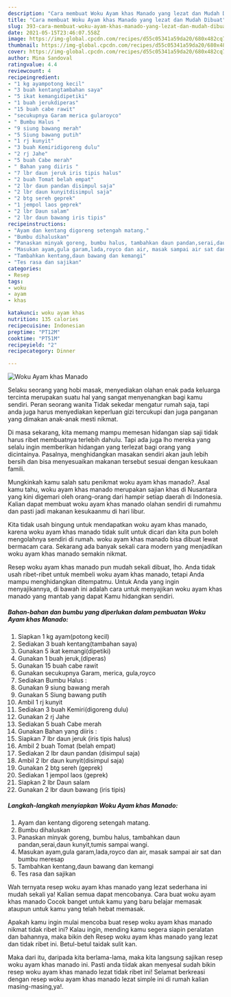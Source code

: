 ```yaml
---
description: "Cara membuat Woku Ayam khas Manado yang lezat dan Mudah Dibuat"
title: "Cara membuat Woku Ayam khas Manado yang lezat dan Mudah Dibuat"
slug: 393-cara-membuat-woku-ayam-khas-manado-yang-lezat-dan-mudah-dibuat
date: 2021-05-15T23:46:07.558Z
image: https://img-global.cpcdn.com/recipes/d55c05341a59da20/680x482cq70/woku-ayam-khas-manado-foto-resep-utama.jpg
thumbnail: https://img-global.cpcdn.com/recipes/d55c05341a59da20/680x482cq70/woku-ayam-khas-manado-foto-resep-utama.jpg
cover: https://img-global.cpcdn.com/recipes/d55c05341a59da20/680x482cq70/woku-ayam-khas-manado-foto-resep-utama.jpg
author: Mina Sandoval
ratingvalue: 4.4
reviewcount: 4
recipeingredient:
- "1 kg ayampotong kecil"
- "3 buah kentangtambahan saya"
- "5 ikat kemangidipetiki"
- "1 buah jerukdiperas"
- "15 buah cabe rawit"
- "secukupnya Garam merica gularoyco"
- " Bumbu Halus "
- "9 siung bawang merah"
- "5 Siung bawang putih"
- "1 rj kunyit"
- "3 buah Kemiridigoreng dulu"
- "2 rj Jahe"
- "5 buah Cabe merah"
- " Bahan yang diiris "
- "7 lbr daun jeruk iris tipis halus"
- "2 buah Tomat belah empat"
- "2 lbr daun pandan disimpul saja"
- "2 lbr daun kunyitdisimpul saja"
- "2 btg sereh geprek"
- "1 jempol laos geprek"
- "2 lbr Daun salam"
- "2 lbr daun bawang iris tipis"
recipeinstructions:
- "Ayam dan kentang digoreng setengah matang."
- "Bumbu dihaluskan"
- "Panaskan minyak goreng, bumbu halus, tambahkan daun pandan,serai,daun kunyit,tumis sampai wangi."
- "Masukan ayam,gula garam,lada,royco dan air, masak sampai air sat dan bumbu meresap"
- "Tambahkan kentang,daun bawang dan kemangi"
- "Tes rasa dan sajikan"
categories:
- Resep
tags:
- woku
- ayam
- khas

katakunci: woku ayam khas 
nutrition: 135 calories
recipecuisine: Indonesian
preptime: "PT12M"
cooktime: "PT51M"
recipeyield: "2"
recipecategory: Dinner

---
```



![Woku Ayam khas Manado](https://img-global.cpcdn.com/recipes/d55c05341a59da20/680x482cq70/woku-ayam-khas-manado-foto-resep-utama.jpg)

Selaku seorang yang hobi masak, menyediakan olahan enak pada keluarga tercinta merupakan suatu hal yang sangat menyenangkan bagi kamu sendiri. Peran seorang  wanita Tidak sekedar mengatur rumah saja, tapi anda juga harus menyediakan keperluan gizi tercukupi dan juga panganan yang dimakan anak-anak mesti nikmat.

Di masa  sekarang, kita memang mampu memesan hidangan siap saji tidak harus ribet membuatnya terlebih dahulu. Tapi ada juga lho mereka yang selalu ingin memberikan hidangan yang terlezat bagi orang yang dicintainya. Pasalnya, menghidangkan masakan sendiri akan jauh lebih bersih dan bisa menyesuaikan makanan tersebut sesuai dengan kesukaan famili. 



Mungkinkah kamu salah satu penikmat woku ayam khas manado?. Asal kamu tahu, woku ayam khas manado merupakan sajian khas di Nusantara yang kini digemari oleh orang-orang dari hampir setiap daerah di Indonesia. Kalian dapat membuat woku ayam khas manado olahan sendiri di rumahmu dan pasti jadi makanan kesukaanmu di hari libur.

Kita tidak usah bingung untuk mendapatkan woku ayam khas manado, karena woku ayam khas manado tidak sulit untuk dicari dan kita pun boleh mengolahnya sendiri di rumah. woku ayam khas manado bisa dibuat lewat bermacam cara. Sekarang ada banyak sekali cara modern yang menjadikan woku ayam khas manado semakin nikmat.

Resep woku ayam khas manado pun mudah sekali dibuat, lho. Anda tidak usah ribet-ribet untuk membeli woku ayam khas manado, tetapi Anda mampu menghidangkan ditempatmu. Untuk Anda yang ingin menyajikannya, di bawah ini adalah cara untuk menyajikan woku ayam khas manado yang mantab yang dapat Kamu hidangkan sendiri.

<!--inarticleads1-->

##### Bahan-bahan dan bumbu yang diperlukan dalam pembuatan Woku Ayam khas Manado:

1. Siapkan 1 kg ayam(potong kecil)
1. Sediakan 3 buah kentang(tambahan saya)
1. Gunakan 5 ikat kemangi(dipetiki)
1. Gunakan 1 buah jeruk,(diperas)
1. Gunakan 15 buah cabe rawit
1. Gunakan secukupnya Garam, merica, gula,royco
1. Sediakan  Bumbu Halus :
1. Gunakan 9 siung bawang merah
1. Gunakan 5 Siung bawang putih
1. Ambil 1 rj kunyit
1. Sediakan 3 buah Kemiri(digoreng dulu)
1. Gunakan 2 rj Jahe
1. Sediakan 5 buah Cabe merah
1. Gunakan  Bahan yang diiris :
1. Siapkan 7 lbr daun jeruk (iris tipis halus)
1. Ambil 2 buah Tomat (belah empat)
1. Sediakan 2 lbr daun pandan (disimpul saja)
1. Ambil 2 lbr daun kunyit(disimpul saja)
1. Gunakan 2 btg sereh (geprek)
1. Sediakan 1 jempol laos (geprek)
1. Siapkan 2 lbr Daun salam
1. Gunakan 2 lbr daun bawang (iris tipis)




<!--inarticleads2-->

##### Langkah-langkah menyiapkan Woku Ayam khas Manado:

1. Ayam dan kentang digoreng setengah matang.
1. Bumbu dihaluskan
1. Panaskan minyak goreng, bumbu halus, tambahkan daun pandan,serai,daun kunyit,tumis sampai wangi.
1. Masukan ayam,gula garam,lada,royco dan air, masak sampai air sat dan bumbu meresap
1. Tambahkan kentang,daun bawang dan kemangi
1. Tes rasa dan sajikan




Wah ternyata resep woku ayam khas manado yang lezat sederhana ini mudah sekali ya! Kalian semua dapat mencobanya. Cara buat woku ayam khas manado Cocok banget untuk kamu yang baru belajar memasak ataupun untuk kamu yang telah hebat memasak.

Apakah kamu ingin mulai mencoba buat resep woku ayam khas manado nikmat tidak ribet ini? Kalau ingin, mending kamu segera siapin peralatan dan bahannya, maka bikin deh Resep woku ayam khas manado yang lezat dan tidak ribet ini. Betul-betul taidak sulit kan. 

Maka dari itu, daripada kita berlama-lama, maka kita langsung sajikan resep woku ayam khas manado ini. Pasti anda tiidak akan menyesal sudah bikin resep woku ayam khas manado lezat tidak ribet ini! Selamat berkreasi dengan resep woku ayam khas manado lezat simple ini di rumah kalian masing-masing,ya!.

